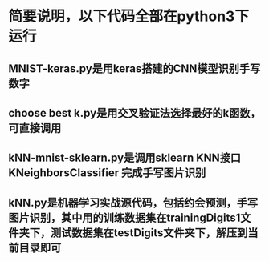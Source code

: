 # 简要说明，以下代码全部在python3下运行
## MNIST-keras.py是用keras搭建的CNN模型识别手写数字
## choose best k.py是用交叉验证法选择最好的k函数，可直接调用
## kNN-mnist-sklearn.py是调用sklearn KNN接口 KNeighborsClassifier 完成手写图片识别
## kNN.py是机器学习实战源代码，包括约会预测，手写图片识别，其中用的训练数据集在trainingDigits1文件夹下，测试数据集在testDigits文件夹下，解压到当前目录即可
